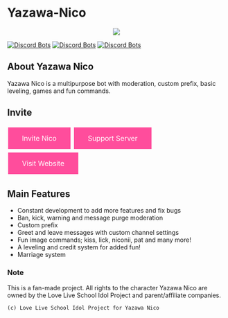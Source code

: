 # Yazawa-Nico

<p align="center">
    <img src="https://yazawanico.maverikstudios.com/images/bots/niconii/niconii01.gif">
</p>

[![Discord Bots](https://discordbots.org/api/widget/status/449664260637982720.svg)](https://discordbots.org/bot/449664260637982720) [![Discord Bots](https://discordbots.org/api/widget/servers/449664260637982720.svg)](https://discordbots.org/bot/449664260637982720) [![Discord Bots](https://discordbots.org/api/widget/lib/449664260637982720.svg)](https://discordbots.org/bot/449664260637982720)


## About Yazawa Nico
Yazawa Nico is a multipurpose bot with moderation, custom prefix, basic leveling, games and fun commands. 

## Invite

<a href="https://discordapp.com/oauth2/authorize?client_id=449664260637982720&scope=bot&permissions=268827774" class="button" type="submit" style="
    background-color: #ff4d9c;
    border: none;
    color: white;
    padding: 15px 32px;
    text-align: center;
    text-decoration: none;
    display: inline-block;
    font-size: 16px;
    margin: 4px 2px;
    cursor: pointer;
">Invite Nico</a> <a href="https://discord.gg/nTgNYV" class="button" type="submit" style="
    background-color: #ff4d9c;
    border: none;
    color: white;
    padding: 15px 32px;
    text-align: center;
    text-decoration: none;
    display: inline-block;
    font-size: 16px;
    margin: 4px 2px;
    cursor: pointer;
">Support Server</a> <a href="http://yazawanico.maverikstudios.com/" class="button" type="submit" style="
    background-color: #ff4d9c;
    border: none;
    color: white;
    padding: 15px 32px;
    text-align: center;
    text-decoration: none;
    display: inline-block;
    font-size: 16px;
    margin: 4px 2px;
    cursor: pointer;
">Visit Website</a>

## Main Features

* Constant development to add more features and fix bugs
* Ban, kick, warning and message purge moderation
* Custom prefix
* Greet and leave messages with custom channel settings
* Fun image commands; kiss, lick, niconii, pat and many more!
* A leveling and credit system for added fun!
* Marriage system


### Note

This is a fan-made project. All rights to the character Yazawa Nico are owned by the Love Live School Idol Project and parent/affiliate companies.

``(c) Love Live School Idol Project for Yazawa Nico``